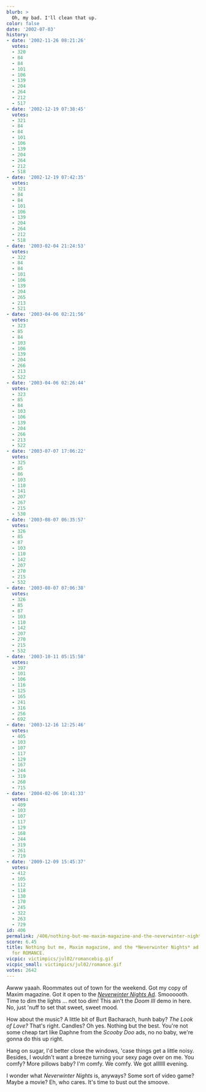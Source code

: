 ```yaml
---
blurb: >
  Oh, my bad. I'll clean that up.
color: false
date: '2002-07-03'
history:
- date: '2002-11-26 08:21:26'
  votes:
  - 320
  - 84
  - 84
  - 101
  - 106
  - 139
  - 204
  - 264
  - 212
  - 517
- date: '2002-12-19 07:38:45'
  votes:
  - 321
  - 84
  - 84
  - 101
  - 106
  - 139
  - 204
  - 264
  - 212
  - 518
- date: '2002-12-19 07:42:35'
  votes:
  - 321
  - 84
  - 84
  - 101
  - 106
  - 139
  - 204
  - 264
  - 212
  - 518
- date: '2003-02-04 21:24:53'
  votes:
  - 322
  - 84
  - 84
  - 101
  - 106
  - 139
  - 204
  - 265
  - 213
  - 521
- date: '2003-04-06 02:21:56'
  votes:
  - 323
  - 85
  - 84
  - 103
  - 106
  - 139
  - 204
  - 266
  - 213
  - 522
- date: '2003-04-06 02:26:44'
  votes:
  - 323
  - 85
  - 84
  - 103
  - 106
  - 139
  - 204
  - 266
  - 213
  - 522
- date: '2003-07-07 17:06:22'
  votes:
  - 325
  - 85
  - 86
  - 103
  - 110
  - 141
  - 207
  - 267
  - 215
  - 530
- date: '2003-08-07 06:35:57'
  votes:
  - 326
  - 85
  - 87
  - 103
  - 110
  - 142
  - 207
  - 270
  - 215
  - 532
- date: '2003-08-07 07:06:38'
  votes:
  - 326
  - 85
  - 87
  - 103
  - 110
  - 142
  - 207
  - 270
  - 215
  - 532
- date: '2003-10-11 05:15:58'
  votes:
  - 397
  - 101
  - 106
  - 116
  - 125
  - 165
  - 241
  - 316
  - 256
  - 692
- date: '2003-12-16 12:25:46'
  votes:
  - 405
  - 103
  - 107
  - 117
  - 129
  - 167
  - 244
  - 319
  - 260
  - 715
- date: '2004-02-06 10:41:33'
  votes:
  - 409
  - 103
  - 107
  - 117
  - 129
  - 168
  - 244
  - 319
  - 261
  - 719
- date: '2009-12-09 15:45:37'
  votes:
  - 412
  - 105
  - 112
  - 118
  - 130
  - 170
  - 245
  - 322
  - 263
  - 729
id: 406
permalink: /406/nothing-but-me-maxim-magazine-and-the-neverwinter-nights-ad-a-night-for-romance/
score: 6.45
title: Nothing but me, Maxim magazine, and the *Neverwinter Nights* ad... A night
  for ROMANCE.
vicpic: victimpics/jul02/romancebig.gif
vicpic_small: victimpics/jul02/romance.gif
votes: 2642
---
```


Awww yaaah. Roommates out of town for the weekend. Got my copy of Maxim
magazine. Got it open to the [*Neverwinter Nights*
Ad](/img/victimpics/dreamy.jpg). Smoooooth. Time to dim the lights ...
not too dim! This ain't the *Doom III* demo in here. No, just 'nuff to
set that sweet, sweet mood.

How about the music? A little bit of Burt Bacharach, hunh baby? *The
Look of Love?* That's right. Candles? Oh yes. Nothing but the best.
You're not some cheap tart like Daphne from the *Scooby Doo* ads, no no
baby, we're gonna do this up right.

Hang on sugar, I'd better close the windows, 'case things get a little
noisy. Besides, I wouldn't want a breeze turning your sexy page over on
me. You comfy? More pillows baby? I'm comfy. We comfy. We got alllllll
evening.

I wonder what *Neverwinter Nights* is, anyways? Some sort of video game?
Maybe a movie? Eh, who cares. It's time to bust out the smoove.
